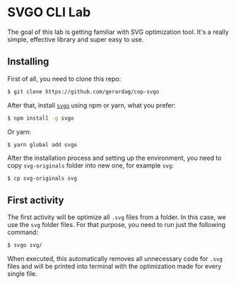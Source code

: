 # SVGO CLI Lab

The goal of this lab is getting familiar with SVG optimization tool. It's a really simple, effective library and super easy to use.

## Installing

First of all, you need to clone this repo:

```sh
$ git clone https://github.com/gerardag/cop-svgo
```

After that, install [`svgo`](https://github.com/svg/svgo) using npm or yarn, what you prefer:

```sh
$ npm install -g svgo
```

Or yarn:

```
$ yarn global add svgo
```

After the installation process and setting up the environment, you need to copy `svg-originals` folder into new one, for example `svg`:

```sh
$ cp svg-originals svg
```

## First activity

The first activity will be optimize all `.svg` files from a folder. In this case, we use the `svg` folder files. For that purpose, you need to run just the following command:

```sh
$ svgo svg/
```

When executed, this automatically removes all unnecessary code for `.svg` files and will be printed into terminal with the optimization made for every single file.

